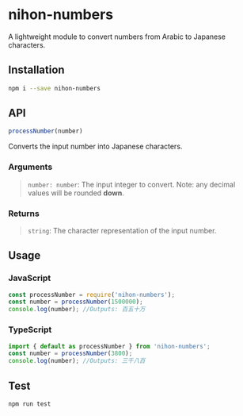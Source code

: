 # nihon-numbers
A lightweight module to convert numbers from Arabic to Japanese characters.

## Installation
```sh
npm i --save nihon-numbers
```

## API
```javascript
processNumber(number)
```
Converts the input number into Japanese characters.

### Arguments
> `number: number`: The input integer to convert. Note: any decimal values will be rounded **down**.

### Returns
> `string`: The character representation of the input number.

## Usage
### JavaScript
```javascript
const processNumber = require('nihon-numbers');
const number = processNumber(1500000);
console.log(number); //Outputs: 百五十万
```

### TypeScript
```typescript
import { default as processNumber } from 'nihon-numbers';
const number = processNumber(3800);
console.log(number); //Outputs: 三千八百
```

## Test
```sh
npm run test
```